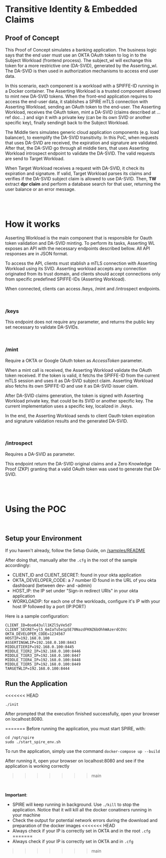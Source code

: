 # Transitive Identity & Embedded Claims

## Proof of Concept

This Proof of Concept simulates a banking application. The business logic says that the end user must use an OKTA OAuth token to log in to the Subject Workload (frontend process). The subject_wl will exchange this token for a more restrictive one (DA-SVID), generated by the Asserting_wl. The DA-SVID is then used in authorization mechanisms to access end user data.

In this scenario, each component is a workload with a SPIFFE-ID running in a Docker container. The Asserting Workload is a trusted component allowed to mint new DA-SVID tokens. When the front-end application requires to access the end-user data, it stablishes a SPIRE mTLS connection with Asserting Workload, sending an OAuth token to the end-user. The Asserting Workload, receives the OAuth token, mint a DA-SVID (claims described at ... ref doc...) and sign it with a private key (can be its own SVID or another specific key), finally sendingit back to the Subject Workload.

The Middle tiers simulates generic cloud application components (e.g. load balancer), to exemplify the DA-SVID transitivity. In this PoC, when requests that uses DA-SVID are received, the expiration and signature are validated. After that, the DA-SVID go through all middle tiers, that uses Asserting Workload introspect endpoint to validate the DA-SVID. The valid requests are send to Target Workload.

When Target Workload receives a request with DA-SVID, it check its expiration and signature. If valid, Target Workload parses its claims and verifies if the DA-SVID subject claim is allowed to use DA-SVID. Then, **TW** extract **dpr claim** and perform a database search for that user, returning the user balance or an error message.

<br><br>

# How it works

Asserting Workload is the main component that is responsible for Oauth token validation and DA-SVID minting. To perform its tasks, Asserting WL exposes an API with the necessary endpoints described bellow. All API responses are in JSON format.

To access the API, clients must stablish a mTLS connection with Asserting Workload using its SVID. Asserting workload accepts any connection originated from its trust domain, and clients should accept connections only from specific predefined SPIFFE-IDs (Asserting Workload).

When connected, clients can access /keys, /mint and /introspect endpoints.

<br>

### /keys

This endpoint does not require any parameter, and returns the public key set necessary to validate DA-SVIDs.

<br>

### /mint

Require a OKTA or Google OAuth token as _AccessToken_ parameter.

When a mint call is received, the Asserting Workload validate the OAuth token received. If the token is valid, it fetchs the SPIFFE-ID from the current mTLS session and uses it as DA-SVID subject claim. Asserting Workload also fetchs its own SPIFFE-ID and use it as DA-SVID issuer claim.

After DA-SVID claims generation, the token is signed with Asserting Workload private key, that could be its SVID or another specific key. The current implementation uses a specific key, localized in ./keys.

In the end, the Asserting Workload sends to client Oauth token expiration and signature validation results and the generated DA-SVID.

<br>

### /introspect

Requires a DA-SVID as parameter.

This endpoint return the DA-SVID original claims and a Zero Knowledge Proof (ZKP) granting that a valid OAuth token was used to generate that DA-SVID.

<br><br>

# Using the POC

</br>

## Setup your Environment

If you haven't already, follow the Setup Guide, on [/samples/README](../README.MD)

After doing that, manually alter the `.cfg` in the root of the sample accordingly:

- CLIENT_ID and CLIENT_SECRET: found in your okta application
- OKTA_DEVELOPER_CODE: a 7 number ID found in the URL of you okta dashboard (between dev- and -admin)
- HOST_IP: the IP set under "Sign-in redirect URIs" in your okta application
- WORKLOADIP: for each one of the workloads, configure it's IP with your host IP followed by a port (IP:PORT)

Here is a sample configuration:

```
CLIENT_ID=0oo643ull1KZl5yVe5d7
CLIENT_SECRET=yl5_6mIaTu5e1p5E70NazdFKNZ6bOhhWAzerdCOVc
OKTA_DEVELOPER_CODE=1234567
HOSTIP=192.168.0.100
ASSERTINGWLIP=192.168.0.100:8443
MIDDLETIERIP=192.168.0.100:8445
MIDDLE_TIER2_IP=192.168.0.100:8446
MIDDLE_TIER3_IP=192.168.0.100:8447
MIDDLE_TIER4_IP=192.168.0.100:8448
MIDDLE_TIER5_IP=192.168.0.100:8449
TARGETWLIP=192.168.0.100:8444
```

## Run the Application

<<<<<<< HEAD
```
./init
```

After prompted that the execution finished successfully, open your browser on localhost:8080.

=======
Before running the application, you must start SPIRE, with: 
```
cd /opt/spire
sudo ./start_spire_env.sh
```

To run the application, simply use the command `docker-compose up --build`

After running it, open your browser on localhost:8080 and see if the application is working correctly

>>>>>>> main
</br>

**Important**:

- SPIRE will keep running in background. Use `./kill` to stop the application. Notice that it will kill all the docker conatiners running in your machine
- Check the output for potential network errors during the download and preparation of the docker images
<<<<<<< HEAD
- Always check if your IP is correctly set in OKTA and in the root `.cfg`
=======
- Always check if your IP is correctly set in OKTA and in `.cfg`

>>>>>>> main

